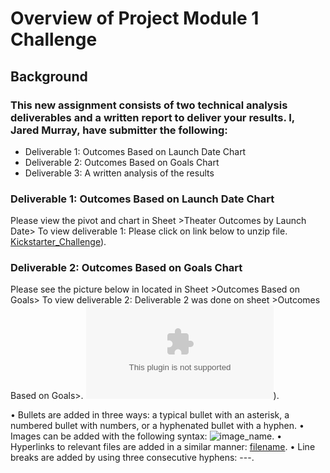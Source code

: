 # Overview of Project Module 1 Challenge
## Background
### This new assignment consists of two technical analysis deliverables and a written report to deliver your results. I, Jared Murray, have submitter the following:
* Deliverable 1: Outcomes Based on Launch Date Chart
* Deliverable 2: Outcomes Based on Goals Chart
* Deliverable 3: A written analysis of the results
### Deliverable 1: Outcomes Based on Launch Date Chart
Please view the pivot and chart in Sheet >Theater Outcomes by Launch Date>
To view deliverable 1: Please click on link below to unzip file.
 [Kickstarter_Challenge](https://github.com/JaredTMurray/Module-1-Challenge/blob/main/Kickstarter_Challenge.zip)).
### Deliverable 2: Outcomes Based on Goals Chart
Please see the picture below in located in Sheet >Outcomes Based on Goals>
To view deliverable 2: Deliverable 2 was done on sheet >Outcomes Based on Goals>.
 ![Outcome Based on Goals Image](https://github.com/JaredTMurray/Module-1-Challenge/blob/main/Kickstarter_Challenge.zip)).





•	Bullets are added in three ways: a typical bullet with an asterisk, a numbered bullet with numbers, or a hyphenated bullet with a hyphen.
•	Images can be added with the following syntax: ![image_name](path/to/image_name.png).
•	Hyperlinks to relevant files are  added in a similar manner: [filename](path/to/filename.xlxs).
•	Line breaks are added by using three consecutive hyphens: ---.
